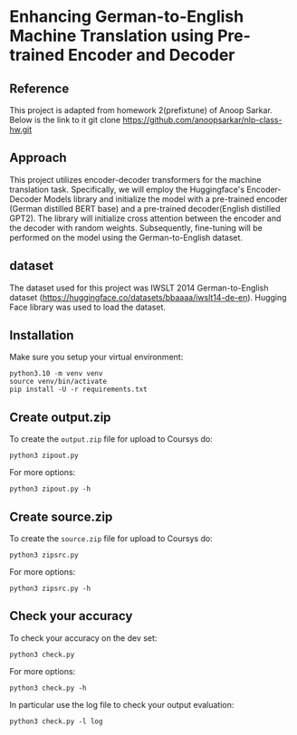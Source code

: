 
# Enhancing German-to-English Machine Translation using Pre-trained Encoder and Decoder


## Reference
This project is adapted from homework 2(prefixtune) of Anoop Sarkar. Below is the link to it
git clone https://github.com/anoopsarkar/nlp-class-hw.git


## Approach
This project utilizes encoder-decoder transformers for the machine translation task. Specifically, we will employ the Huggingface's Encoder-Decoder Models library and initialize the model with a pre-trained encoder (German distilled BERT base) and a pre-trained decoder(English distilled GPT2). The library will initialize cross attention between the encoder and the decoder with random weights. Subsequently, fine-tuning will be performed on the model using the German-to-English dataset.

## dataset
The dataset used for this project was IWSLT 2014 German-to-English dataset (https://huggingface.co/datasets/bbaaaa/iwslt14-de-en). Hugging Face library was used to load the dataset.

## Installation

Make sure you setup your virtual environment:

    python3.10 -m venv venv
    source venv/bin/activate
    pip install -U -r requirements.txt


## Create output.zip

To create the `output.zip` file for upload to Coursys do:

    python3 zipout.py

For more options:

    python3 zipout.py -h

## Create source.zip

To create the `source.zip` file for upload to Coursys do:

    python3 zipsrc.py

For more options:

    python3 zipsrc.py -h

## Check your accuracy

To check your accuracy on the dev set:

    python3 check.py

For more options:

    python3 check.py -h

In particular use the log file to check your output evaluation:

    python3 check.py -l log

